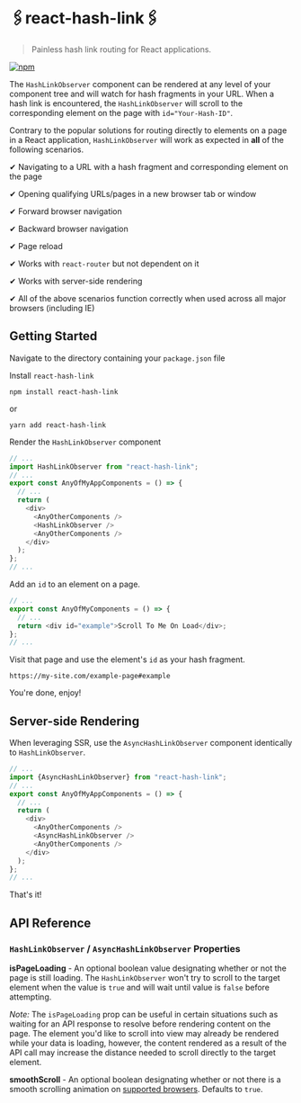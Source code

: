# 🖇react-hash-link🖇

> Painless hash link routing for React applications.

[![npm](https://img.shields.io/npm/dt/react-hash-link)]()

The `HashLinkObserver` component can be rendered at any level of your component tree and will watch for hash fragments in your URL. When a hash link is encountered, the `HashLinkObserver` will scroll to the corresponding element on the page with `id="Your-Hash-ID"`.

Contrary to the popular solutions for routing directly to elements on a page in a React application, `HashLinkObserver` will work as expected in **all** of the following scenarios.

✔ Navigating to a URL with a hash fragment and corresponding element on the page

✔ Opening qualifying URLs/pages in a new browser tab or window

✔ Forward browser navigation

✔ Backward browser navigation

✔ Page reload

✔ Works with `react-router` but not dependent on it

✔ Works with server-side rendering

✔ All of the above scenarios function correctly when used across all major browsers (including IE)

## Getting Started

Navigate to the directory containing your `package.json` file

Install `react-hash-link`

```shell
npm install react-hash-link
```

or

```shell
yarn add react-hash-link
```

Render the `HashLinkObserver` component

```javascript
// ...
import HashLinkObserver from "react-hash-link";
// ...
export const AnyOfMyAppComponents = () => {
  // ...
  return (
    <div>
      <AnyOtherComponents />
      <HashLinkObserver />
      <AnyOtherComponents />
    </div>
  );
};
// ...
```

Add an `id` to an element on a page.

```javascript
// ...
export const AnyOfMyComponents = () => {
  // ...
  return <div id="example">Scroll To Me On Load</div>;
};
// ...
```

Visit that page and use the element's `id` as your hash fragment.

`https://my-site.com/example-page#example`

You're done, enjoy!

## Server-side Rendering

When leveraging SSR, use the `AsyncHashLinkObserver` component identically to `HashLinkObserver`.

```javascript
// ...
import {AsyncHashLinkObserver} from "react-hash-link";
// ...
export const AnyOfMyAppComponents = () => {
  // ...
  return (
    <div>
      <AnyOtherComponents />
      <AsyncHashLinkObserver />
      <AnyOtherComponents />
    </div>
  );
};
// ...
```

That's it!

## API Reference

### `HashLinkObserver` / `AsyncHashLinkObserver` Properties

**isPageLoading** - An optional boolean value designating whether or not the page is still loading. The `HashLinkObserver` won't try to scroll to the target element when the value is `true` and will wait until value is `false` before attempting.

_Note:_ The `isPageLoading` prop can be useful in certain situations such as waiting for an API response to resolve before rendering content on the page. The element you'd like to scroll into view may already be rendered while your data is loading, however, the content rendered as a result of the API call may increase the distance needed to scroll directly to the target element.

**smoothScroll** - An optional boolean designating whether or not there is a smooth scrolling animation on [supported browsers](https://caniuse.com/#feat=scrollintoview). Defaults to `true`.
